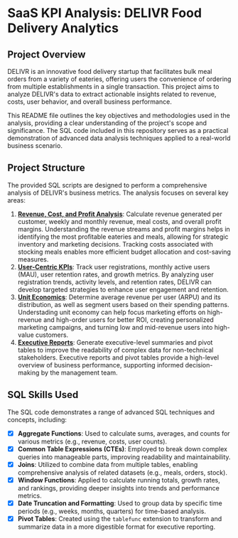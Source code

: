 # SaaS KPI Analysis: DELIVR Food Delivery Analytics

## Project Overview

DELIVR is an innovative food delivery startup that facilitates bulk meal orders from a variety of eateries, offering users the convenience of ordering from multiple establishments in a single transaction. This project aims to analyze DELIVR's data to extract actionable insights related to revenue, costs, user behavior, and overall business performance.

This README file outlines the key objectives and methodologies used in the analysis, providing a clear understanding of the project's scope and significance. The SQL code included in this repository serves as a practical demonstration of advanced data analysis techniques applied to a real-world business scenario.

## Project Structure

The provided SQL scripts are designed to perform a comprehensive analysis of DELIVR's business metrics. The analysis focuses on several key areas:

1. **[Revenue, Cost, and Profit Analysis](https://github.com/Sophie-XL/SaaS-KPI-Analysis/blob/811b204c902073b0943d647483791d8b0ff2d362/Revenue%2C%20cost%2C%20and%20profit%20analysis)**: Calculate revenue generated per customer, weekly and monthly revenue, meal costs, and overall profit margins.
Understanding the revenue streams and profit margins helps in identifying the most profitable eateries and meals, allowing for strategic inventory and marketing decisions. Tracking costs associated with stocking meals enables more efficient budget allocation and cost-saving measures.
3. **[User-Centric KPIs](https://github.com/Sophie-XL/SaaS-KPI-Analysis/blob/811b204c902073b0943d647483791d8b0ff2d362/User-centric%20KPIs%3A%20Registration%2C%20Active%20users%2C%20Retention%20%26%20Growth)**: Track user registrations, monthly active users (MAU), user retention rates, and growth metrics. By analyzing user registration trends, activity levels, and retention rates, DELIVR can develop targeted strategies to enhance user engagement and retention.
4. **[Unit Economics](https://github.com/Sophie-XL/SaaS-KPI-Analysis/blob/811b204c902073b0943d647483791d8b0ff2d362/Unit%20Economics%3A%20Average%20Revenue%20Per%20User%20(ARPU)%20and%20its%20distribution)**: Determine average revenue per user (ARPU) and its distribution, as well as segment users based on their spending patterns. Understading unit economy can help focus marketing efforts on high-revenue and high-order users for better ROI, creating personalized marketing campaigns, and turning low and mid-revenue users into high-value customers.
5. **[Executive Reports](https://github.com/Sophie-XL/SaaS-KPI-Analysis/blob/811b204c902073b0943d647483791d8b0ff2d362/Create%20Executive%20Reports%3A%20improving%20readability%20for%20non-technical%20users)**: Generate executive-level summaries and pivot tables to improve the readability of complex data for non-technical stakeholders. Executive reports and pivot tables provide a high-level overview of business performance, supporting informed decision-making by the management team.

## SQL Skills Used

The SQL code demonstrates a range of advanced SQL techniques and concepts, including:

- [x] **Aggregate Functions**: Used to calculate sums, averages, and counts for various metrics (e.g., revenue, costs, user counts).
- [x] **Common Table Expressions (CTEs)**: Employed to break down complex queries into manageable parts, improving readability and maintainability.
- [x] **Joins**: Utilized to combine data from multiple tables, enabling comprehensive analysis of related datasets (e.g., meals, orders, stock).
- [x] **Window Functions**: Applied to calculate running totals, growth rates, and rankings, providing deeper insights into trends and performance metrics.
- [x] **Date Truncation and Formatting**: Used to group data by specific time periods (e.g., weeks, months, quarters) for time-based analysis.
- [x] **Pivot Tables**: Created using the `tablefunc` extension to transform and summarize data in a more digestible format for executive reporting.

